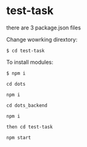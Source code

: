 # test-task <br/>
there are 3 package.json files<br/>

Change wowrking dirextory:

```
$ cd test-task 

```
To install modules:
```
$ npm i
```
```
cd dots
```
```
npm i
```
```
cd dots_backend
```
```
npm i
```
```
then cd test-task
```
```
npm start
```
